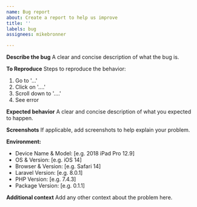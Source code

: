 ```yaml
---
name: Bug report
about: Create a report to help us improve
title: ''
labels: bug
assignees: mikebronner

---
```


**Describe the bug**
A clear and concise description of what the bug is.

**To Reproduce**
Steps to reproduce the behavior:
1. Go to '...'
2. Click on '....'
3. Scroll down to '....'
4. See error

**Expected behavior**
A clear and concise description of what you expected to happen.

**Screenshots**
If applicable, add screenshots to help explain your problem.

**Environment:**
 - Device Name & Model: [e.g. 2018 iPad Pro 12.9]
 - OS & Version: [e.g. iOS 14]
 - Browser & Version: [e.g. Safari 14]
 - Laravel Version: [e.g. 8.0.1]
 - PHP Version: [e.g. 7.4.3]
 - Package Version: [e.g. 0.1.1]

**Additional context**
Add any other context about the problem here.
